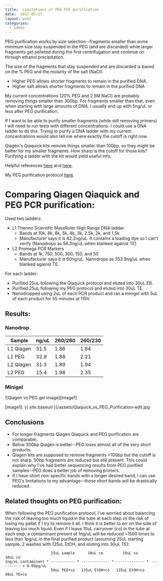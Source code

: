 ```yaml
---
title:  Limitations of PEG PCR purification
date:  2017-05-17
layout: post
categories:
  - ideas  
---
```

PEG purification works by size selection--fragments smaller than some minimum size stay suspended in the PEG (and are discarded) while larger fragments get pelleted during the first centrifugation and continue on through ethanol precipitation.

The size of the fragments that stay suspended and are discarded is based on the % PEG and the molarity of the salt (NaCl):
  * Higher PEG allows shorter fragments to remain in the purified DNA.
  * Higher salt allows shorter fragments to remain in the purified DNA

My current concentrations (20% PEG and 2.5M NaCl) are probably removing things smaller than 300bp. For fragments smaller than that, even when starting with large amounts of DNA, I usually end up with 5ng/uL or less after PEG purification.

If I want to be able to purify smaller fragments (while still removing primers) I will need to run tests with different concentrations. I could use a DNA ladder to do this. Trying to purify a DNA ladder with my current concentrations would also tell me where exactly the cutoff is right now.

Qiagen's Qiaquick kits remove things smaller than 100bp, so they might be better for my smaller fragments. How sharp is the cutoff for those kits? Purifying a ladder with the kit would yield useful info.

Helpful references [here][1] and [here][2].

My PEG purification protocol [here][3].

# Comparing Qiagen Qiaquick and PEG PCR purification:

Used two ladders:
  * L1 Thermo Scientific MassRuler High Range DNA ladder
    * Bands at 10k, 8k, 6k, 5k, 4k, 3k, 2.5k, 2k, and 1.5k
    * Manufacturer says it is 42.2ng/uL. It contains a loading dye so I can't verify (Nanodrops as 56.3ng/uL when blanked against TE)
  * L2 Promega PCR Markers
    * Bands at 1k, 750, 500, 300, 150, and 50
    * Manufacturer says it is 60ng/uL. Nanodrops as 353.9ng/uL when blanked against TE.

For each ladder:
  * Purified 25uL following the Qiaquick protocol and eluted into 30uL EB.
  * Purified 25uL following my PEG protocol and eluted into 30uL TE.
  * Nanodropped using 2uL of each PCR product and ran a minigel with 5uL of each product for 55 minutes at 115V.

## Results:

### Nanodrop

| Sample | ng/uL | 260/280 | 260/230 |
| --- | --- | --- | --- |
| L1 Qiagen | 31.5 | 1.86 | 1.84 |
| L1 PEG | 32.9 | 1.88 | 2.21 |
| L2 Qiagen | 31.3 | 1.89 | 1.94 |
| L2 PEG | 15.4 | 1.98 | 2.35 |

### Minigel

![Qiagen vs PEG gel image][image1]

[1]: http://www.openwetware.org/wiki/Protocol_Size_selective_DNA_precipitation_by_PEG/MgCl2
[2]: http://doi.org/10.1007/s00253-013-5195-0
[3]: https://docs.google.com/document/d/1QIAPW2Sqezbr2klQmA8WXQb_aPfYRmIv7mDHETS03iI/edit?usp=sharing
[image1]: {{ site.baseurl }}/assets/Qiaquick_vs_PEG_Purification-edit.jpg

## Conclusions

  * For longer fragments Qiagen Qiaquick and PEG purification are comparable.
  * Below 300bp Qiagen is better--PEG loses almost all of the very short products.
  * Qiagen kits are supposed to remove fragments <100bp but the cutoff is not sharp. 50bp fragments are reduced but still present. This could explain why I've had better sequencing results from PEG purified samples--PEG does a better job of removing primers.
  * If I have short non-specific bands with a longer desired band, I can use PEG's limitations to my advantage--those short bands will be drastically reduced.

## Related thoughts on PEG purification:

When following the PEG purification protocol, I've worried about balancing the risk of leaving too much liquid in the tube at each step vs the risk of losing my pellet if I try to remove it all. I think it is better to err on the side of leaving too much liquid. Even if I leave 10uL carryover (co) in the tube at each step, a contaminant present at 1ng/uL will be reduced ~1500 times to less than 1pg/uL in the final purified product (assuming 25uL starting sample, 2 washes with 125uL EtOH, and eluting into 30uL TE):

~~~
                     25uL sample      10uL co         10uL co       10uL co
1ng/uL contaminant * ----------- * ------------- * ------------- * ---------- = 0.69pg/uL
                     50uL PEG+co   135uL EtOH+co   135uL EtOH+co   40uL TE+co
~~~
